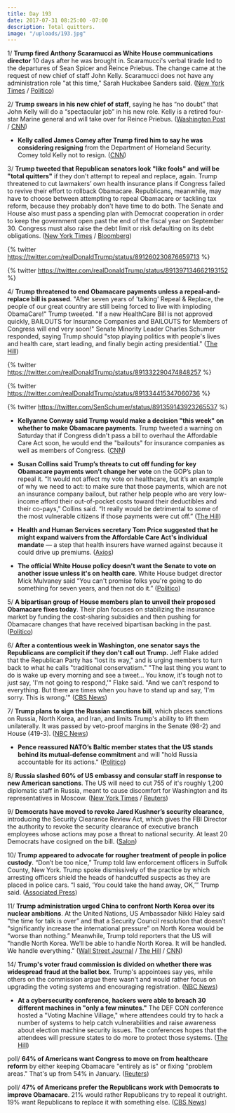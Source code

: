 ```yaml
---
title: Day 193
date: 2017-07-31 08:25:00 -07:00
description: Total quitters.
image: "/uploads/193.jpg"
---
```


1/ **Trump fired Anthony Scaramucci as White House communications director** 10 days after he was brought in. Scaramucci's verbal tirade led to the departures of Sean Spicer and Reince Priebus. The change came at the request of new chief of staff John Kelly. Scaramucci does not have any administration role "at this time," Sarah Huckabee Sanders said. ([New York Times](https://www.nytimes.com/2017/07/31/us/politics/anthony-scaramucci-white-house.html) / [Politico](http://www.politico.com/story/2017/07/31/trump-ousts-scaramucci-as-communications-director-241172))

2/ **Trump swears in his new chief of staff**, saying he has “no doubt” that John Kelly will do a “spectacular job” in his new role. Kelly is a retired four-star Marine general and will take over for Reince Priebus. ([Washington Post](https://www.washingtonpost.com/news/post-politics/wp/2017/07/31/trump-swears-in-kelly-as-new-chief-of-staff-promising-a-spectacular-job/) / [CNN](http://www.cnn.com/2017/07/31/politics/john-kelly-chief-of-staff/index.html))

* **Kelly called James Comey after Trump fired him to say he was considering resigning** from the Department of Homeland Security. Comey told Kelly not to resign. ([CNN](http://www.cnn.com/2017/07/31/politics/kelly-comey-phone-call-angry/index.html))

3/ **Trump tweeted that Republican senators look "like fools" and will be "total quitters"** if they don't attempt to repeal and replace, again. Trump threatened to cut lawmakers’ own health insurance plans if Congress failed to revive their effort to rollback Obamacare. Republicans, meanwhile, may have to choose between attempting to repeal Obamacare or tackling tax reform, because they probably don't have time to do both. The Senate and House also must pass a spending plan with Democrat cooperation in order to keep the government open past the end of the fiscal year on September 30. Congress must also raise the debt limit or risk defaulting on its debt obligations. ([New York Times](https://www.nytimes.com/2017/07/29/us/politics/trump-urges-end-of-filibuster-to-pass-health-bill-which-failed-without-it.html) / [Bloomberg](https://www.bloomberg.com/news/articles/2017-07-31/republicans-face-tough-choice-repeal-obamacare-or-cut-taxes))

{% twitter https://twitter.com/realDonaldTrump/status/891260230876659713 %}

{% twitter https://twitter.com/realDonaldTrump/status/891397134662193152 %}

4/ **Trump threatened to end Obamacare payments unless a repeal-and-replace bill is passed**. "After seven years of 'talking' Repeal & Replace, the people of our great country are still being forced to live with imploding ObamaCare!" Trump tweeted. "If a new HealthCare Bill is not approved quickly, BAILOUTS for Insurance Companies and BAILOUTS for Members of Congress will end very soon!" Senate Minority Leader Charles Schumer responded, saying Trump should "stop playing politics with people's lives and health care, start leading, and finally begin acting presidential." ([The Hill](http://thehill.com/homenews/administration/344463-trump-threatens-to-end-csr-payments-if-healthcare-reform-isnt-passed))

{% twitter https://twitter.com/realDonaldTrump/status/891332290474848257 %}

{% twitter https://twitter.com/realDonaldTrump/status/891334415347060736 %}

{% twitter https://twitter.com/SenSchumer/status/891359143923265537 %}

* **Kellyanne Conway said Trump would make a decision "this week" on whether to make Obamacare payments**. Trump tweeted a warning on Saturday that if Congress didn't pass a bill to overhaul the Affordable Care Act soon, he would end the "bailouts" for insurance companies as well as members of Congress. ([CNN](http://www.cnn.com/2017/07/30/politics/kellyanne-conway-tom-price-obamacare/index.html))

* **Susan Collins said Trump’s threats to cut off funding for key Obamacare payments won’t change her vote** on the GOP’s plan to repeal it. “It would not affect my vote on healthcare, but it’s an example of why we need to act: to make sure that those payments, which are not an insurance company bailout, but rather help people who are very low-income afford their out-of-pocket costs toward their deductibles and their co-pays,” Collins said. “It really would be detrimental to some of the most vulnerable citizens if those payments were cut off.” ([The Hill](http://thehill.com/homenews/senate/344549-collins-trumps-threat-to-end-obamacare-payments-wont-change-my-vote))

* **Health and Human Services secretary Tom Price suggested that he might expand waivers from the Affordable Care Act's individual mandate** — a step that health insurers have warned against because it could drive up premiums. ([Axios](https://www.axios.com/price-hints-hhs-might-weaken-individual-mandate-2467240678.html))

* **The official White House policy doesn't want the Senate to vote on another issue unless it's on health care**. White House budget director Mick Mulvaney said “You can't promise folks you're going to do something for seven years, and then not do it.” ([Politico](http://www.politico.com/story/2017/07/30/senate-obamacare-repeal-mulvaney-241141))

5/ **A bipartisan group of House members plan to unveil their proposed Obamacare fixes today**. Their plan focuses on stabilizing the insurance market by funding the cost-sharing subsidies and then pushing for Obamacare changes that have received bipartisan backing in the past. ([Politico](http://www.politico.com/story/2017/07/30/obamacare-health-care-stabilization-241151))

6/ **After a contentious week in Washington, one senator says the Republicans are complicit if they don't call out Trump.** Jeff Flake added that the Republican Party has "lost its way," and is urging members to turn back to what he calls "traditional conservatism." "The last thing you want to do is wake up every morning and see a tweet... You know, it's tough not to just say, 'I'm not going to respond,'" Flake said. "And we can't respond to everything. But there are times when you have to stand up and say, 'I'm sorry. This is wrong.'" ([CBS News](http://www.cbsnews.com/news/senator-jeff-flake-republican-party-lost-its-way/))

7/ **Trump plans to sign the Russian sanctions bill**, which places sanctions on Russia, North Korea, and Iran, and limits Trump's ability to lift them unilaterally. It was passed by veto-proof margins in the Senate (98-2) and House (419-3). ([NBC News](http://www.nbcnews.com/politics/politics-news/trump-sign-bill-imposing-new-sanctions-russia-white-house-says-n787706))

* **Pence reassured NATO’s Baltic member states that the US stands behind its mutual-defense commitment** and will "hold Russia accountable for its actions." ([Politico](http://www.politico.com/story/2017/07/31/mike-pence-russia-estonia-visit-241160))

8/ **Russia slashed 60% of US embassy and consular staff in response to new American sanctions**. The US will need to cut 755 of it's roughly 1,200 diplomatic staff in Russia, meant to cause discomfort for Washington and its representatives in Moscow. ([New York Times](https://www.nytimes.com/2017/07/30/world/europe/russia-sanctions-us-diplomats-expelled.html) / [Reuters](https://www.reuters.com/article/us-usa-trump-russia-retaliation-putin-idUSKBN1AF0S5))

9/ **Democrats have moved to revoke Jared Kushner’s security clearance**, introducing the Security Clearance Review Act, which gives the FBI Director the authority to revoke the security clearance of executive branch employees whose actions may pose a threat to national security. At least 20 Democrats have cosigned on the bill. ([Salon](http://www.salon.com/2017/07/28/democrats-move-to-revoke-jared-kushners-security-clearance/))

10/ **Trump appeared to advocate for rougher treatment of people in police custody**. “Don’t be too nice,” Trump told law enforcement officers in Suffolk County, New York. Trump spoke dismissively of the practice by which arresting officers shield the heads of handcuffed suspects as they are placed in police cars. “I said, ‘You could take the hand away, OK,’” Trump said. ([Associated Press](https://apnews.com/64169ad2576b4fc98ae8febc3554155d/Trump-appears-to-advocate-rough-police-treatment-of-suspects))

11/ **Trump administration urged China to confront North Korea over its nuclear ambitions**. At the United Nations, US Ambassador Nikki Haley said “the time for talk is over” and that a Security Council resolution that doesn’t “significantly increase the international pressure” on North Korea would be “worse than nothing.” Meanwhile, Trump told reporters that the US will "handle North Korea. We’ll be able to handle North Korea. It will be handled. We handle everything." ([Wall Street Journal](https://www.wsj.com/articles/u-s-presses-china-on-north-korea-threat-1501456976) / [The Hill](http://thehill.com/homenews/administration/344591-trump-well-handle-north-korea) / [CNN](http://www.cnn.com/2017/07/31/asia/north-korea-china-sanctions/index.html))

14/ **Trump's voter fraud commission is divided on whether there was widespread fraud at the ballot box**. Trump's appointees say yes, while others on the commission argue there wasn't and would rather focus on upgrading the voting systems and encouraging registration. ([NBC News](http://www.nbcnews.com/politics/white-house/trump-vote-fraud-commission-hopelessly-divided-n785461))

* **At a cybersecurity conference, hackers were able to breach 30 different machines in "only a few minutes."** The DEF CON conference hosted a "Voting Machine Village," where attendees could try to hack a number of systems to help catch vulnerabilities and raise awareness about election machine security issues. The conferences hopes that the attendees will pressure states to do more to protect those systems. ([The Hill](http://thehill.com/policy/cybersecurity/344488-hackers-break-into-voting-machines-in-minutes-at-hacking-competition))

poll/ **64% of Americans want Congress to move on from healthcare reform** by either keeping Obamacare "entirely as is" or fixing "problem areas." That's up from 54% in January. ([Reuters](https://www.reuters.com/article/us-usa-healthcare-poll-idUSKBN1AE0RY))

poll/ **47% of Americans prefer the Republicans work with Democrats to improve Obamacare**. 21% would rather Republicans try to repeal it outright. 19% want Republicans to replace it with something else. ([CBS News](http://www.cbsnews.com/news/poll-americans-urge-bipartisanship-on-future-health-care-plans/))